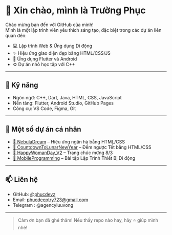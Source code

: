 # 👋 Xin chào, mình là Trường Phục

Chào mừng bạn đến với GitHub của mình!  
Mình là một lập trình viên yêu thích sáng tạo, đặc biệt trong các dự án liên quan đến:

- 💻 Lập trình Web & Ứng dụng Di động
- ✨ Hiệu ứng giao diện đẹp bằng HTML/CSS/JS
- 📱 Ứng dụng Flutter và Android
- ⚙️ Dự án nhỏ học tập với C++

---

## 🧰 Kỹ năng

- Ngôn ngữ: C++, Dart, Java, HTML, CSS, JavaScript
- Nền tảng: Flutter, Android Studio, GitHub Pages
- Công cụ: VS Code, Figma, Git

---

## 📌 Một số dự án cá nhân

- [🌌 NebulaDream](https://github.com/phucdevz/NebulaDream) – Hiệu ứng ngân hà bằng HTML/CSS
- [🧧 CountdownToLunarNewYear](https://github.com/phucdevz/CountdownToLunarNewYear) – Đếm ngược Tết bằng HTML/CSS
- [🌸 HappyWomanDay_V2](https://github.com/phucdevz/HappyWomanDay_V2) – Trang chúc mừng 8/3
- [📱 MobileProgramming](https://github.com/phucdevz/MobileProgramming) – Bài tập Lập Trình Thiết Bị Di động

---

## 📫 Liên hệ

- GitHub: [@phucdevz](https://github.com/phucdevz)
- Email: phucdeeptry723@gmail.com
- Telegram : @agencyluuvong

---

> Cảm ơn bạn đã ghé thăm! Nếu thấy repo nào hay, hãy ⭐ giúp mình nhé!
